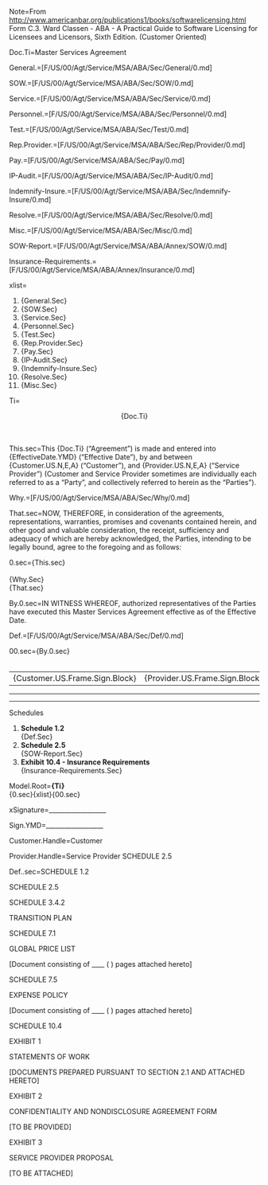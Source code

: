 Note=From http://www.americanbar.org/publications1/books/softwarelicensing.html  Form C.3.  Ward Classen - ABA - A Practical Guide to Software Licensing for Licensees and Licensors, Sixth Edition.   (Customer Oriented)

Doc.Ti=Master Services Agreement

General.=[F/US/00/Agt/Service/MSA/ABA/Sec/General/0.md]

SOW.=[F/US/00/Agt/Service/MSA/ABA/Sec/SOW/0.md]

Service.=[F/US/00/Agt/Service/MSA/ABA/Sec/Service/0.md]

Personnel.=[F/US/00/Agt/Service/MSA/ABA/Sec/Personnel/0.md]

Test.=[F/US/00/Agt/Service/MSA/ABA/Sec/Test/0.md]

Rep.Provider.=[F/US/00/Agt/Service/MSA/ABA/Sec/Rep/Provider/0.md]

Pay.=[F/US/00/Agt/Service/MSA/ABA/Sec/Pay/0.md]

IP-Audit.=[F/US/00/Agt/Service/MSA/ABA/Sec/IP-Audit/0.md]

Indemnify-Insure.=[F/US/00/Agt/Service/MSA/ABA/Sec/Indemnify-Insure/0.md]

Resolve.=[F/US/00/Agt/Service/MSA/ABA/Sec/Resolve/0.md]

Misc.=[F/US/00/Agt/Service/MSA/ABA/Sec/Misc/0.md]

SOW-Report.=[F/US/00/Agt/Service/MSA/ABA/Annex/SOW/0.md]

Insurance-Requirements.=[F/US/00/Agt/Service/MSA/ABA/Annex/Insurance/0.md]

xlist=<ol><li>{General.Sec}<li>{SOW.Sec}<li>{Service.Sec}<li>{Personnel.Sec}<li>{Test.Sec}<li>{Rep.Provider.Sec}<li>{Pay.Sec}<li>{IP-Audit.Sec}<li>{Indemnify-Insure.Sec}<li>{Resolve.Sec}<li>{Misc.Sec}</ol>


Ti=<center>{Doc.Ti}</center><br><br>

This.sec=This {Doc.Ti} (“Agreement”) is made and entered into {EffectiveDate.YMD} (“Effective Date”), by and between {Customer.US.N,E,A} (“Customer”), and {Provider.US.N,E,A} (“Service Provider”) (Customer and Service Provider sometimes are individually each referred to as a “Party”, and collectively referred to herein as the “Parties”).

Why.=[F/US/00/Agt/Service/MSA/ABA/Sec/Why/0.md]

That.sec=NOW, THEREFORE, in consideration of the agreements, representations, warranties, promises and covenants contained herein, and other good and valuable consideration, the receipt, sufficiency and adequacy of which are hereby acknowledged, the Parties, intending to be legally bound, agree to the foregoing and as follows:

0.sec={This.sec}<br><br>{Why.Sec}<br>{That.sec}

By.0.sec=IN WITNESS WHEREOF, authorized representatives of the Parties have executed this Master Services Agreement effective as of the Effective Date.

Def.=[F/US/00/Agt/Service/MSA/ABA/Sec/Def/0.md]

00.sec={By.0.sec}<br><br><table><tr><td>{Customer.US.Frame.Sign.Block}</td><td>{Provider.US.Frame.Sign.Block}</td></tr></table><hr><hr>Schedules</b><ol><li><b>Schedule 1.2</b><br>{Def.Sec}<li><b>Schedule 2.5</b><br>{SOW-Report.Sec}<li><b>Exhibit 10.4 - Insurance Requirements</b><br>{Insurance-Requirements.Sec}</ol>

Model.Root=<b>{Ti}</b><br>{0.sec}{xlist}{00.sec}

xSignature=__________________

Sign.YMD=__________________

Customer.Handle=Customer

Provider.Handle=Service Provider
SCHEDULE 2.5

Def..sec=SCHEDULE 1.2

SCHEDULE 2.5


SCHEDULE 3.4.2

TRANSITION PLAN

SCHEDULE 7.1

GLOBAL PRICE LIST

[Document consisting of ____ ( ) pages attached hereto]

SCHEDULE 7.5

EXPENSE POLICY

[Document consisting of ____ ( ) pages attached hereto]

SCHEDULE 10.4


EXHIBIT 1

STATEMENTS OF WORK

[DOCUMENTS PREPARED PURSUANT TO SECTION 2.1 AND ATTACHED HERETO]

EXHIBIT 2

CONFIDENTIALITY AND NONDISCLOSURE AGREEMENT FORM

[TO BE PROVIDED]

EXHIBIT 3

SERVICE PROVIDER PROPOSAL

[TO BE ATTACHED]
